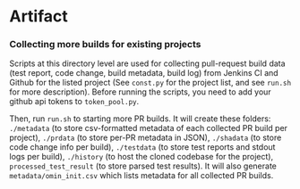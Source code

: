 # Artifact


### Collecting more builds for existing projects

Scripts at this directory level are used for collecting pull-request build data (test report, code change, build metadata, build log) from Jenkins CI and Github for the listed project (See `const.py` for the project list, and see `run.sh` for more description). 
Before running the scripts, you need to add your github api tokens to `token_pool.py`. 

Then, run `run.sh` to starting more PR builds. It will create these folders: `./metadata` (to store csv-formatted metadata of each collected PR build per project), `./prdata` (to store per-PR metadata in JSON), `./shadata` (to store code change info per build), `./testdata` (to store test reports and stdout logs per build), `./history` (to host the cloned codebase for the project), `processed_test_result` (to store parsed test results). It will also generate `metadata/omin_init.csv` which lists metadata for all collected PR builds.

